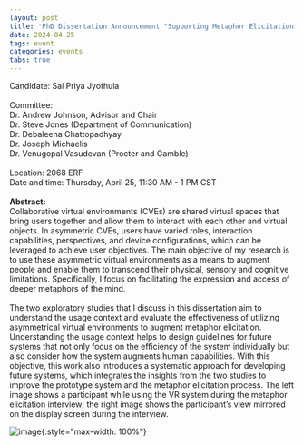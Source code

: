 ```yaml
---
layout: post
title: 'PhD Dissertation Announcement "Supporting Metaphor Elicitation in Asymmetric Virtual Environments"'
date: 2024-04-25
tags: event
categories: events
tabs: true
---
```


Candidate: Sai Priya Jyothula<br><br>
Committee:<br>
Dr. Andrew Johnson, Advisor and Chair<br>
Dr. Steve Jones (Department of Communication)<br>
Dr. Debaleena Chattopadhyay<br> 
Dr. Joseph Michaelis<br>
Dr. Venugopal Vasudevan (Procter and Gamble)<br><br> 
Location: 2068 ERF<br> 
Date and time: Thursday, April 25, 11:30 AM - 1 PM CST<br><br> 
<strong>Abstract:</strong><br>
Collaborative virtual environments (CVEs) are shared virtual spaces that bring users together and allow them to interact with each other and virtual objects. In asymmetric CVEs, users have varied roles, interaction capabilities, perspectives, and device configurations, which can be leveraged to achieve user objectives. The main objective of my research is to use these asymmetric virtual environments as a means to augment people and enable them to transcend their physical, sensory and cognitive limitations. Specifically, I focus on facilitating the expression and access of deeper metaphors of the mind.<br><br>
The two exploratory studies that I discuss in this dissertation aim to understand the usage context and evaluate the effectiveness of utilizing asymmetrical virtual environments to augment metaphor elicitation. Understanding the usage context helps to design guidelines for future systems that not only focus on the efficiency of the system individually but also consider how the system augments human capabilities. With this objective, this work also introduces a systematic approach for developing future systems, which integrates the insights from the two studies to improve the prototype system and the metaphor elicitation process.
The left image shows a participant while using the VR system during the metaphor elicitation interview; the right image shows the participant&rsquo;s view mirrored on the display screen during the interview.

![image](https://www.evl.uic.edu/output/originals/sjyothula_dissertation.png-srcw.jpg){:style="max-width: 100%"}

